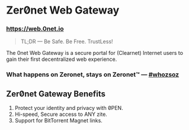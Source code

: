 # Zer0̸net Web Gateway

### https://web.0net.io

> TL;DR — Be Safe. Be Free. TrustLess!

The 0net Web Gateway is a secure portal for (Clearnet) Internet users to gain their first decentralized web experience.

### What happens on Zeronet, stays on Zeronet™ — [#whozsoz](https://0net.io/asklexi.bit?whozsoz)

## Zer0̸net Gateway Benefits

1. Protect your identity and privacy with 0̸PEN.
2. Hi-speed, Secure access to ANY zite.
3. Support for BitTorrent Magnet links.
